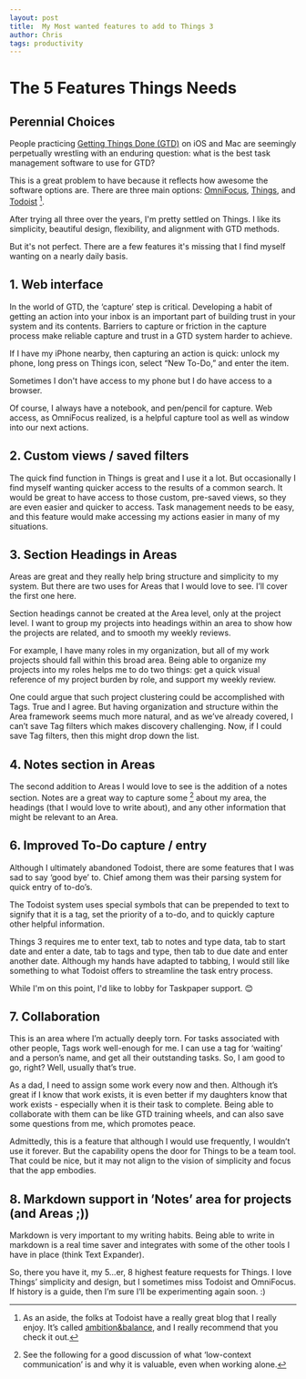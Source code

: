 ```yaml
---
layout: post
title:  My Most wanted features to add to Things 3
author: Chris
tags: productivity
---
```


# The 5 Features Things Needs  

## Perennial Choices  
People practicing [Getting Things Done (GTD)][1] on iOS and Mac are seemingly perpetually wrestling with an enduring question: what is the best task management software to use for GTD?  

This is a great problem to have because it reflects how awesome the software options are. There are three main options: [OmniFocus][2], [Things][3], and [Todoist][4] [^1].  

After trying all three over the years, I'm pretty settled on Things. I like its simplicity, beautiful design, flexibility, and alignment with GTD methods.  

But it's not perfect. There are a few features it's missing that I find myself wanting on a nearly daily basis.  

## 1. Web interface  
In the world of GTD, the ‘capture’ step is critical. Developing a habit of getting an action into your inbox is an important part of building trust in your system and its contents. Barriers to capture or friction in the capture process make reliable capture and trust in a GTD system harder to achieve.  

If I have my iPhone nearby, then capturing an action is quick: unlock my phone, long press on Things icon, select “New To-Do,” and enter the item.  

Sometimes I don't have access to my phone but I do have access to a browser.  

Of course, I always have a notebook, and pen/pencil for capture. Web access, as OmniFocus realized, is a helpful capture tool as well as window into our next actions.  


## 2. Custom views / saved filters  
The quick find function in Things is great and I use it a lot. But occasionally I find myself wanting quicker access to the results of a common search. It would be great to have access to those custom, pre-saved views, so they are even easier and quicker to access. Task management needs to be easy, and this feature would make accessing my actions easier in many of my situations.

## 3. Section Headings in Areas  
Areas are great and they really help bring structure and simplicity to my system.  But there are two uses for Areas that  I would love to see. I’ll cover the first one here.  

Section headings cannot be created at the Area level, only at the project level. I want to group my projects into headings within an area to show how the projects are related, and to smooth my weekly reviews.  

For example, I have many roles in my organization, but all of my work projects should fall within this broad area. Being able to organize my projects into my roles helps me to do two things: get a quick visual reference of my project burden by role, and support my weekly review.  

One could argue that such project clustering could be accomplished with Tags. True and I agree. But having organization and structure within the Area framework seems much more natural, and as we’ve already covered, I can’t save Tag filters which makes discovery challenging. Now, if I could save Tag filters, then this might drop down the list.  

## 4. Notes section in Areas  
The second addition to Areas I would love to see is the addition of a notes section. Notes are a great way to capture some [^2] about my area, the headings (that I would love to write about), and any other information that might be relevant to an Area.  

## 6. Improved To-Do capture / entry  
Although I ultimately abandoned Todoist, there are some features that I was sad to say ‘good bye’ to. Chief among them was their parsing system for quick entry of to-do’s.  

The Todoist system uses special symbols that can be prepended to text to signify that it is a tag, set the priority of a to-do, and to quickly capture other helpful information.  

Things 3 requires me to enter text, tab to notes and type data, tab to start date and enter a date, tab to tags and type, then tab to due date and enter another date. Although my hands have adapted to tabbing, I would still like something to what Todoist offers to streamline the task entry process.

While I'm on this point, I'd like to lobby for Taskpaper support. 😊  

## 7. Collaboration  
This is an area where I’m actually deeply torn. For tasks associated with other people, Tags work well-enough for me. I can use a tag for ‘waiting’ and a person’s name, and get all their outstanding tasks. So, I am good to go, right? Well, usually that’s true.  

As a dad, I need to assign some work every now and then. Although it’s great if I know that work exists, it is even better if my daughters know that work exists - especially when it is their task to complete. Being able to collaborate with them can be like GTD training wheels, and can also save some questions from me, which promotes peace.  

Admittedly, this is a feature that although I would use frequently, I wouldn’t use it forever. But the capability opens the door for Things to be a team tool. That could be nice, but it may not align to the vision of simplicity and focus that the app embodies.  

## 8. Markdown support in ’Notes’ area for projects  (and Areas ;))  
Markdown is very important to my writing habits. Being able to write in markdown is a real time saver and integrates with some of the other tools I have in place (think Text Expander).  

So, there you have it, my  5…er, 8 highest feature requests for Things. I love Things’ simplicity and design, but I sometimes miss Todoist and OmniFocus. If history is a guide, then I’m sure I’ll be experimenting again soon. :)

[^1]:	As an aside, the folks at Todoist have a really great blog that I really enjoy. It’s called [ambition&balance][5], and I really recommend that you check it out.

[^2]:	See the following for a good discussion of what ‘low-context communication’ is and why it is valuable, even when working alone.

[1]:	https://gettingthingsdone.com
[2]:	https://www.omnigroup.com/omnifocus/
[3]:	https://culturedcode.com/things/
[4]:	https://todoist.com
[5]:	https://blog.doist.com/?utm_source=todoist&utm_medium=landing_page&utm_campaign=home&_ga=2.40804704.316255579.1601438625-909671717.1601245483